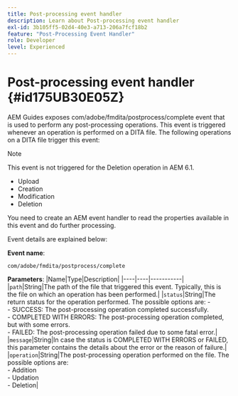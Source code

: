 ```yaml
---
title: Post-processing event handler
description: Learn about Post-processing event handler
exl-id: 3b105ff5-02d4-40e3-a713-206a7fcf18b2
feature: "Post-Processing Event Handler"
role: Developer
level: Experienced
---
```

# Post-processing event handler {#id175UB30E05Z}

AEM Guides exposes com/adobe/fmdita/postprocess/complete event that is used to perform any post-processing operations. This event is triggered whenever an operation is performed on a DITA file. The following operations on a DITA file trigger this event:

>[!NOTE]
>
> This event is not triggered for the Deletion operation in AEM 6.1.

- Upload
- Creation
- Modification
- Deletion

You need to create an AEM event handler to read the properties available in this event and do further processing.

Event details are explained below:

**Event name**:

```
com/adobe/fmdita/postprocess/complete 
```

**Parameters**:
|Name|Type|Description|
|----|----|-----------|
|`path`|String|The path of the file that triggered this event. Typically, this is the file on which an operation has been performed.|
|`status`|String|The return status for the operation performed. The possible options are: - <br>- SUCCESS: The post-processing operation completed successfully. <br>- COMPLETED WITH ERRORS: The post-processing operation completed, but with some errors. <br>- FAILED: The post-processing operation failed due to some fatal error.|
|`message`|String|In case the status is COMPLETED WITH ERRORS or FAILED, this parameter contains the details about the error or the reason of failure.|
|`operation`|String|The post-processing operation performed on the file. The possible options are:<br>- Addition <br>- Updation <br>- Deletion|
